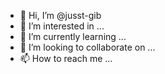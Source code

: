 - 👋 Hi, I’m @jusst-gib
- 👀 I’m interested in ...
- 🌱 I’m currently learning ...
- 💞️ I’m looking to collaborate on ...
- 📫 How to reach me ...

<!---
jusst-gib/jusst-gib is a ✨ special ✨ repository because its `README.md` (this file) appears on your GitHub profile.
You can click the Preview link to take a look at your changes.
--->
